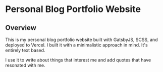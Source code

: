 # Personal Blog Portfolio Website

## Overview

This is my personal blog portfolio website built with GatsbyJS, SCSS, and deployed to Vercel. I built it with a minimalistic approach in mind. It's entirely text based.

I use it to write about things that interest me and add quotes that have resonated with me.